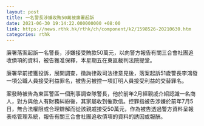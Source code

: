 ```yaml
---
layout: post
title: 一名警長涉嫌收賄50萬被廉署起訴
date: 2021-06-30 19:14:22.000000000 +08:00
link: https://news.rthk.hk/rthk/ch/component/k2/1598526-20210630.htm
categories: rthk
---
```


廉署落案起訴一名警長，涉嫌接受賄款50萬元，以向警方報告有關三合會社團追收債項的資料，被告獲准保釋，本星期五在東區裁判法院提堂。

廉署早前接獲投訴，展開調查，徵詢律政司法律意見後，落案起訴51歲警長李鴻發一項公職人員接受利益罪名，被告另被控一項訂明人員接受利益的交替罪名。

案發時被告為東區警區一個刑事調查隊警長，他於前年2月經親戚介紹認識一名商人，對方與他人有財務糾紛後，其家屬收到催款信。控罪指被告涉嫌於前年7月5日，無合法權限或合理辯解而從該親戚接受50萬元，作為被告透過警方資料呈報表格管理系統，報告有關三合會社團追收債項的資料的誘因或報酬。
